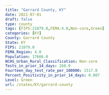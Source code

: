 ```yaml
---
title: "Garrard County, KY"
date: 2021-07-01
draft: false
type: county
tags: [FIPS:21079.0,FEMA:4.0,Non-core,Green]
categories: [KY]
County: Garrard County
State: KY
FIPS: 21079.0
FEMA_Region: 4.0
Population: 17666.0
NCHS_Urban_Rural_Classification: Non-core
Tests_in_prior_14_days: 268.0
Fourteen_day_test_rate_per_100000: 1517.0
Percent_Positivity_in_prior_14_days: 0.007
Level: Green
url: /states/KY/garrard-county
---
```



